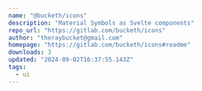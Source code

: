 ```yaml
---
name: "@bucketh/icons"
description: "Material Symbols as Svelte components"
repo_url: "https://gitlab.com/bucketh/icons"
author: "theraybucket@gmail.com"
homepage: "https://gitlab.com/bucketh/icons#readme"
downloads: 3
updated: "2024-09-02T16:37:55.143Z"
tags: 
  - ui
---
```

